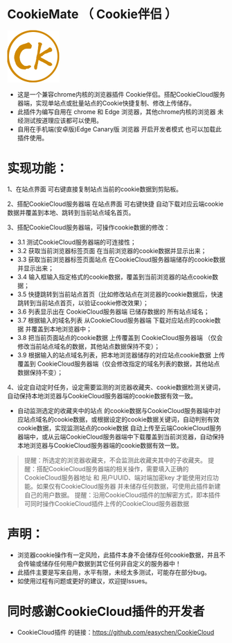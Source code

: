 # CookieMate （ Cookie伴侣 ）

![](CookieMate/icons/icon128.png)

- 这是一个兼容chrome内核的浏览器插件 Cookie伴侣。搭配CookieCloud服务器端，实现单站点或批量站点的Cookie快捷复制、修改上传储存。
- 此插件为编写自用在 chrome 和 Edge 浏览器，其他chrome内核的浏览器 未经测试按道理应该都可以使用。
- 自用在手机端(安卓版)Edge Canary版 浏览器 开启开发者模式 也可以加载此插件使用。
# 实现功能：
1、在站点界面 可右键直接复制站点当前的cookie数据到剪贴板。

2、搭配CookieCloud服务器端 在站点界面 可右键快捷 自动下载对应云端cookie数据并覆盖到本地、跳转到当前站点域名首页。

3、搭配CookieCloud服务器端，可操作cookie数据的修改：
- 3.1 测试CookieCloud服务器端的可连接性；
- 3.2 获取当前浏览器标签页面 在当前浏览器的cookie数据并显示出来；
- 3.3 获取当前浏览器标签页面站点 在CookieCloud服务器端储存的cookie数据并显示出来；
- 3.4 输入框输入指定格式的cookie数据，覆盖到当前浏览器的站点cookie数据；
- 3.5 快捷跳转到当前站点首页（比如修改站点在浏览器的cookie数据后，快速跳转到当前站点首页，以验证cookie修改效果）；
- 3.6 列表显示出在 CookieCloud服务器端 已储存数据的 所有站点域名；
- 3.7 根据输入的域名列表 从CookieCloud服务器端 下载对应站点的cookie数据 并覆盖到本地浏览器中；
- 3.8 把当前页面站点的cookie数据 上传覆盖到 CookieCloud服务器端 （仅会修改当前站点域名的数据，其他站点数据保持不变）；
- 3.9 根据输入的站点域名列表，把本地浏览器储存的对应站点cookie数据 上传覆盖到 CookieCloud服务器端（仅会修改指定的域名列表的数据，其他站点数据保持不变）；

4、设定自动定时任务，设定需要监测的浏览器收藏夹、cookie数据检测关键词，自动保持本地浏览器与CookieCloud服务器端的cookie数据有效一致。
- 自动监测选定的收藏夹中的站点 的cookie数据与CookieCloud服务器端中对应站点域名的cookie数据，或根据设定的cookie数据关键词，自动判别有效cookie数据，实现监测站点的cookie数据 自动上传至云端CookieCloud服务器端中，或从云端CookieCloud服务器端中下载覆盖到当前浏览器，自动保持本地浏览器与CookieCloud服务器端的cookie数据有效一致。
> 提醒：所选定的浏览器收藏夹，不会监测此收藏夹其中的子收藏夹。
> 提醒：搭配CookieCloud服务器端的相关操作，需要填入正确的 CookieCloud服务器地址 和 用户UUID、端对端加密key 才能使用对应功能。如果仅有CookieCloud服务器 并未储存任何数据，可使用此插件新建自己的用户数据。
> 提醒：沿用CookieCloud插件的加解密方式，即本插件可同时操作CookieCloud插件上传的CookieCloud服务器数据

# 声明：
- 浏览器cookie操作有一定风险，此插件本身不会储存任何cookie数据，并且不会传输或储存任何用户数据到其它任何非自定义的服务器中！
- 此插件主要是写来自用，水平有限，未经太多测试，可能存在部分bug。
- 如使用过程有问题或更好的建议，欢迎提lssues。

# 同时感谢CookieCloud插件的开发者
- CookieCloud插件 的链接：https://github.com/easychen/CookieCloud
